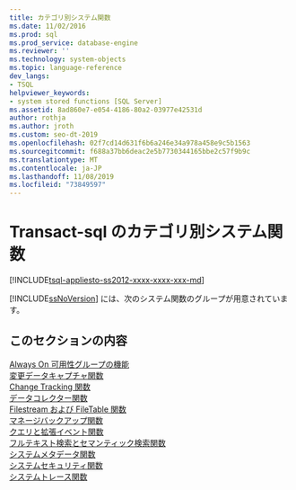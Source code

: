 ```yaml
---
title: カテゴリ別システム関数
ms.date: 11/02/2016
ms.prod: sql
ms.prod_service: database-engine
ms.reviewer: ''
ms.technology: system-objects
ms.topic: language-reference
dev_langs:
- TSQL
helpviewer_keywords:
- system stored functions [SQL Server]
ms.assetid: 8ad860e7-e054-4186-80a2-03977e42531d
author: rothja
ms.author: jroth
ms.custom: seo-dt-2019
ms.openlocfilehash: 02f7cd14d631f6b6a246e34a978a458e9c5b1563
ms.sourcegitcommit: f688a37bb6deac2e5b7730344165bbe2c57f9b9c
ms.translationtype: MT
ms.contentlocale: ja-JP
ms.lasthandoff: 11/08/2019
ms.locfileid: "73849597"
---
```

# <a name="system-functions-by-category-for-transact-sql"></a>Transact-sql のカテゴリ別システム関数
[!INCLUDE[tsql-appliesto-ss2012-xxxx-xxxx-xxx-md](../../includes/tsql-appliesto-ss2012-xxxx-xxxx-xxx-md.md)]

  [!INCLUDE[ssNoVersion](../../includes/ssnoversion-md.md)] には、次のシステム関数のグループが用意されています。  
  
## <a name="in-this-section"></a>このセクションの内容  
 [Always On 可用性グループの機能](../../relational-databases/system-functions/always-on-availability-groups-functions-transact-sql.md)  
 [変更データキャプチャ関数](../../relational-databases/system-functions/change-data-capture-functions-transact-sql.md)  
 [Change Tracking 関数](../../relational-databases/system-functions/change-tracking-functions-transact-sql.md)  
 [データコレクター関数](../../relational-databases/system-functions/data-collector-functions-transact-sql.md)  
 [Filestream および FileTable 関数](../../relational-databases/system-functions/filestream-and-filetable-functions-transact-sql.md)  
 [マネージバックアップ関数](../../relational-databases/system-functions/managed-backup-functions-transact-sql.md)  
 [クエリと拡張イベント関数](../../relational-databases/system-functions/sys-fn-get-sql-transact-sql.md)  
 [フルテキスト検索とセマンティック検索関数](../../relational-databases/system-functions/full-text-search-and-semantic-search-functions-transact-sql.md)  
 [システムメタデータ関数](../../relational-databases/system-functions/system-metadata-functions.md)  
 [システムセキュリティ関数](../../relational-databases/system-functions/system-security-functions.md)  
 [システムトレース関数](../../relational-databases/system-functions/system-trace-functions.md)  
  
